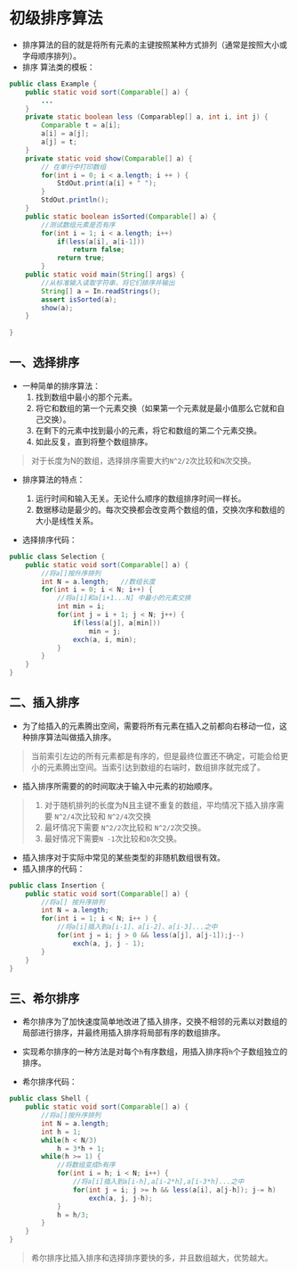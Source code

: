 # 初级排序算法

- 排序算法的目的就是将所有元素的主键按照某种方式排列（通常是按照大小或字母顺序排列）。
- 排序 算法类的模板：

```java
public class Example {
	public static void sort(Comparable[] a) {
		...
	}
	private static boolean less (Comparablep[] a, int i, int j) {
		Comparable t = a[i]; 
		a[i] = a[j];
		a[j] = t;
	}
	private static void show(Comparable[] a) {
		// 在单行中打印数组
		for(int i = 0; i < a.length; i ++ ) {
			StdOut.print(a[i] + " ");
		}
		StdOut.println();
	}
	public static boolean isSorted(Comparable[] a) {
		//测试数组元素是否有序
		for(int i = 1; i < a.length; i++) 
			if(less(a[i], a[i-1])) 
				return false;
			return true;
		}
    public static void main(String[] args) {
        //从标准输入读取字符串，将它们排序并输出
        String[] a = In.readStrings();
        assert isSorted(a);
        show(a);
    }
	
}
```



## 一、选择排序

- 一种简单的排序算法：
  1. 找到数组中最小的那个元素。
  2. 将它和数组的第一个元素交换（如果第一个元素就是最小值那么它就和自己交换）。
  3. 在剩下的元素中找到最小的元素，将它和数组的第二个元素交换。
  4. 如此反复，直到将整个数组排序。

> 对于长度为N的数组，选择排序需要大约`N^2/2`次比较和`N`次交换。

- 排序算法的特点：
  1. 运行时间和输入无关。无论什么顺序的数组排序时间一样长。
  2. 数据移动是最少的。每次交换都会改变两个数组的值，交换次序和数组的大小是线性关系。

- 选择排序代码：

```java
public class Selection {
	public static void sort(Comparable[] a) {
		//将a[]按升序排列
		int N = a.length;   //数组长度
		for(int i = 0; i < N; i++) {
			//将a[i]和a[i+1...N] 中最小的元素交换
			int min = i;
			for(int j = i + 1; j < N; j++) {
				if(less(a[j], a[min]))
                	min = j;
				exch(a, i, min);
			}
		}
	}
}
```



## 二、插入排序

- 为了给插入的元素腾出空间，需要将所有元素在插入之前都向右移动一位，这种排序算法叫做插入排序。

> 当前索引左边的所有元素都是有序的，但是最终位置还不确定，可能会给更小的元素腾出空间。当索引达到数组的右端时，数组排序就完成了。

- 插入排序所需要的的时间取决于输入中元素的初始顺序。

> 1. 对于随机排列的长度为N且主键不重复的数组，平均情况下插入排序需要 `N^2/4`次比较和 `N^2/4`次交换
> 2. 最坏情况下需要 `N^2/2`次比较和 `N^2/2`次交换。
> 3. 最好情况下需要`N -1`次比较和`0`次交换。

- 插入排序对于实际中常见的某些类型的非随机数组很有效。
- 插入排序的代码：

```java
public class Insertion {
	public static void sort(Comparable[] a) {
		//将a[] 按升序排列
		int N = a.length;
		for(int i = 1; i < N; i++ ) {
			//将a[i]插入到a[i-1]、a[i-2]、a[i-3]...之中
			for(int j = i; j > 0 && less(a[j], a[j-1]);j--)
				exch(a, j, j - 1);
		}
	}
}
```



## 三、希尔排序

- 希尔排序为了加快速度简单地改进了插入排序，交换不相邻的元素以对数组的局部进行排序，并最终用插入排序将局部有序的数组排序。

- 实现希尔排序的一种方法是对每个`h`有序数组，用插入排序将`h`个子数组独立的排序。

- 希尔排序代码：

```java
public class Shell {
	public static void sort(Comparable[] a) {
		//将a[]按升序排列
		int N = a.length;
		int h = 1;
		while(h < N/3) 
			h = 3*h + 1;
		while(h >= 1) {
			//将数组变成h有序
			for(int i = h; i < N; i++) {
				//将a[i]插入到a[i-h],a[i-2*h],a[i-3*h]...之中
				for(int j = i; j >= h && less(a[i], a[j-h]); j-= h)
					exch(a, j, j-h);
			}
			h = h/3;
		}
	}
}
```

> 希尔排序比插入排序和选择排序要快的多，并且数组越大，优势越大。


